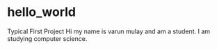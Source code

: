 # hello_world
Typical First Project
Hi my name is varun mulay and am a student. I am studying computer science.
